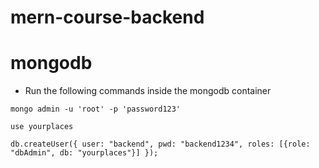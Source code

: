 # mern-course-backend

# mongodb
- Run the following commands inside the mongodb container

`
mongo admin -u 'root' -p 'password123'
`

`
use yourplaces
`

`
db.createUser({ user: "backend", pwd: "backend1234", roles: [{role: "dbAdmin", db: "yourplaces"}] });
`
 